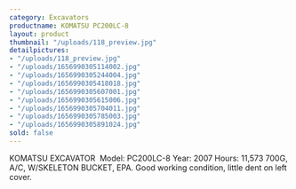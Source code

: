 ```yaml
---
category: Excavators
productname: KOMATSU PC200LC-8
layout: product
thumbnail: "/uploads/118_preview.jpg"
detailpictures:
- "/uploads/118_preview.jpg"
- "/uploads/1656990305114002.jpg"
- "/uploads/1656990305244004.jpg"
- "/uploads/1656990305418018.jpg"
- "/uploads/1656990305607001.jpg"
- "/uploads/1656990305615006.jpg"
- "/uploads/1656990305704011.jpg"
- "/uploads/1656990305785003.jpg"
- "/uploads/1656990305891024.jpg"
sold: false
---
```


KOMATSU EXCAVATOR 
Model: PC200LC-8
Year: 2007
Hours: 11,573
700G, A/C, W/SKELETON BUCKET, EPA.
Good working condition, little dent on left cover.


